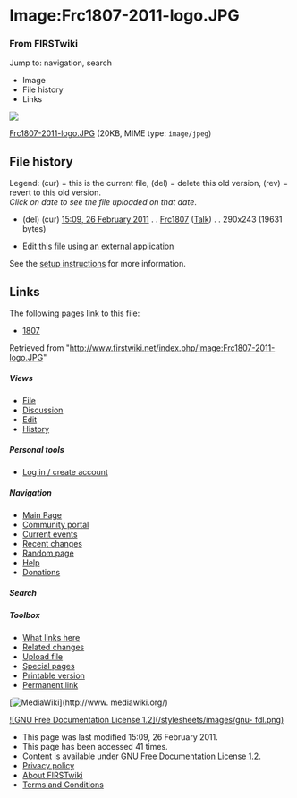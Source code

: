 

# Image:Frc1807-2011-logo.JPG

### From FIRSTwiki

Jump to: navigation, search

  * Image
  * File history
  * Links

![](/media/6/6e/Frc1807-2011-logo.JPG)

[Frc1807-2011-logo.JPG](/media/6/6e/Frc1807-2011-logo.JPG
"Frc1807-2011-logo.JPG" ) (20KB, MIME type: `image/jpeg`)

## File history

Legend: (cur) = this is the current file, (del) = delete this old version,
(rev) = revert to this old version.  
_Click on date to see the file uploaded on that date_.

  * (del) (cur) [15:09, 26 February 2011](/media/6/6e/Frc1807-2011-logo.JPG "/media/6/6e/Frc1807-2011-logo.JPG" ) . . [Frc1807](/index.php?title=User:Frc1807&action=edit "User:Frc1807" ) ([Talk](/index.php/User_talk:Frc1807 "User talk:Frc1807" )) . . 290x243 (19631 bytes)
  

  * [Edit this file using an external application](/index.php?title=Image:Frc1807-2011-logo.JPG&action=edit&externaledit=true&mode=file "Image:Frc1807-2011-logo.JPG" )

See the [setup
instructions](http://meta.wikimedia.org/wiki/Help:External_editors
"http://meta.wikimedia.org/wiki/Help:External_editors" ) for more information.

## Links

The following pages link to this file:

  * [1807](/index.php/1807 "1807" )

Retrieved from
"<http://www.firstwiki.net/index.php/Image:Frc1807-2011-logo.JPG>"

##### Views

  * [File](/index.php/Image:Frc1807-2011-logo.JPG)
  * [Discussion](/index.php?title=Image_talk:Frc1807-2011-logo.JPG&action=edit)
  * [Edit](/index.php?title=Image:Frc1807-2011-logo.JPG&action=edit)
  * [History](/index.php?title=Image:Frc1807-2011-logo.JPG&action=history)

##### Personal tools

  * [Log in / create account](/index.php?title=Special:Userlogin&returnto=Image:Frc1807-2011-logo.JPG)

[](/index.php/Main_Page "Main Page" )

##### Navigation

  * [Main Page](/index.php/Main_Page)
  * [Community portal](/index.php/FIRSTwiki:Community_portal)
  * [Current events](/index.php/Current_events)
  * [Recent changes](/index.php/Special:Recentchanges)
  * [Random page](/index.php/Special:Random)
  * [Help](/index.php/FIRSTwiki:Help)
  * [Donations](/index.php/FIRSTwiki:Site_support)

##### Search



##### Toolbox

  * [What links here](/index.php/Special:Whatlinkshere/Image:Frc1807-2011-logo.JPG)
  * [Related changes](/index.php/Special:Recentchangeslinked/Image:Frc1807-2011-logo.JPG)
  * [Upload file](/index.php/Special:Upload)
  * [Special pages](/index.php/Special:Specialpages)
  * [Printable version](/index.php?title=Image:Frc1807-2011-logo.JPG&printable=yes)
  * [Permanent link](/index.php?title=Image:Frc1807-2011-logo.JPG&oldid=78149)

[![MediaWiki](/skins/common/images/poweredby_mediawiki_88x31.png)](http://www.
mediawiki.org/)

[![GNU Free Documentation License 1.2](/stylesheets/images/gnu-
fdl.png)](http://www.gnu.org/copyleft/fdl.html)

  * This page was last modified 15:09, 26 February 2011.
  * This page has been accessed 41 times.
  * Content is available under [GNU Free Documentation License 1.2](http://www.gnu.org/copyleft/fdl.html "http://www.gnu.org/copyleft/fdl.html" ).
  * [Privacy policy](/index.php/FIRSTwiki:Privacy_policy "FIRSTwiki:Privacy policy" )
  * [About FIRSTwiki](/index.php/FIRSTwiki:About "FIRSTwiki:About" )
  * [Terms and Conditions](/index.php/FIRSTwiki:Terms_and_conditions "FIRSTwiki:Terms and conditions" )

